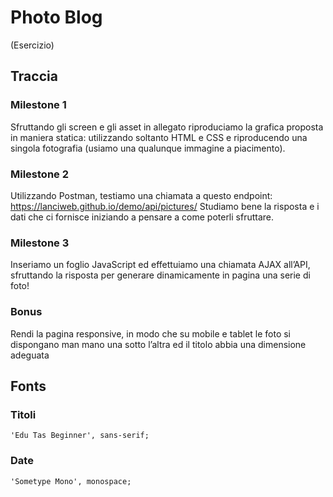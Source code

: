 # Photo Blog
(Esercizio)

## Traccia

### Milestone 1
Sfruttando gli screen e gli asset in allegato riproduciamo la grafica proposta in maniera statica: utilizzando soltanto HTML e CSS e riproducendo una singola fotografia (usiamo una qualunque immagine a piacimento).

### Milestone 2
Utilizzando Postman, testiamo una chiamata a questo endpoint: https://lanciweb.github.io/demo/api/pictures/
Studiamo bene la risposta e i dati che ci fornisce iniziando a pensare a come poterli sfruttare.

### Milestone 3
Inseriamo un foglio JavaScript ed effettuiamo una chiamata AJAX all’API, sfruttando la risposta per generare dinamicamente in pagina una serie di foto!

### Bonus
Rendi la pagina responsive, in modo che su mobile e tablet le foto si dispongano man mano una sotto l’altra ed il titolo abbia una dimensione adeguata

## Fonts

### Titoli
    'Edu Tas Beginner', sans-serif;

### Date
    'Sometype Mono', monospace;